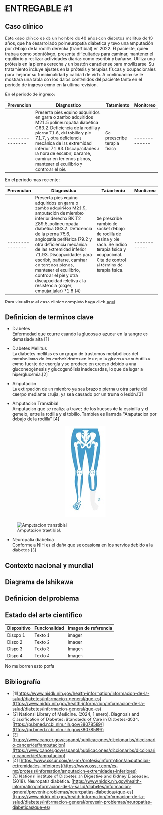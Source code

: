 # ENTREGABLE #1

## Caso clínico
Este caso clínico es de un hombre de 48 años con diabetes mellitus de 13 años, que ha desarrollado polineuropatía diabética y tuvo una amputación por debajo de la rodilla derecha (transtibial) en 2022. El paciente, quien trabaja como odontólogo, presenta dificultades para caminar, mantener el equilibrio y realizar actividades diarias como escribir y bañarse. Utiliza una prótesis en la pierna derecha y un bastón canadiense para movilizarse. Su tratamiento incluye ajustes en la prótesis y terapias físicas y ocupacionales para mejorar su funcionalidad y calidad de vida.
A continuacion se le mostrara una tabla con los datos contenidos del paciente tanto en el periodo de ingreso como en la ultima revision.

En el periodo de ingreso:

|**Prevencion**|**Diagnostico**|**Tatamiento**|**Monitoreo**|
|--------------|---------------|--------------|-------------|
|---------------|Presenta pies equino adquiridos en garra o zambo adquiridos M21.5,polineuropatía diabética G63.2. Deficiencia de la rodilla y pierna 71.6, del tobillo y pie 71.7, y otra deficiencia mecánica de las extremidad inferior 71.93. Discapacitades a la hora de escribir, bañarse, caminar en terrenos planos, mantener el equilibrio y controlar el pie.|Se preescribe terapia física|-------------|

En el periodo mas reciente:

|**Prevencion**|**Diagnostico**|**Tatamiento**|**Monitoreo**|
|--------------|---------------|--------------|-------------|
|---------------|Presenta pies equino adquiridos en garra o zambo adquiridos M21.5, amputación de miembro inferior derecho BK T2 Z89.5, polineuropatía diabética G63.2. Deficiencia de la pierna 75.6, angiopatía periférica I79.2 y otra deficiencia mecánica de las extremidad inferior 71.93. Discapacidades para escribir, bañarse, caminar en terrenos planos, mantener el equilibrio, controlar el pie y otra discapacidad reletiva a la resistencia (coger, empujar,jalar) 71.8 (4)|Se prescribe cambio de socket debajo de rodilla de resina y pie sach. Se indicó terapia física y ocupacional. Cita de control al término de terapia física.|------------|

Para visualizar el caso clinico completo haga click [aqui](https://github.com/Arbandu/Fundbio/blob/42cf946bb611a43ef3c0f3fa9eafecb7187987f6/Caso%20clinico/CASO%20PARA%20EL%20EQUIPO%2015.pdf)

## Definicion de terminos clave

- Diabetes <br>
  Enfermedad que ocurre cuando la glucosa o azucar en la sangre es demasiado alta [1]

- Diabetes Mellitus <br>
  La diabetes mellitus es un grupo de trastornos metabólicos del metabolismo de los carbohidratos en los que la glucosa se subutiliza
  como fuente de energía y se produce en exceso debido a una gluconeogénesis y glucogenólisis inadecuadas, lo que da lugar a
  hiperglucemia.[2]

- Amputación <br>
  La extirpación de un mienbro ya sea brazo o pierna u otra parte del cuerpo mediante crujia, ya sea causado por un truma o lesión.[3]

- Amputacion Transtibial <br>
  Amputacion que se realiza a travez de los huesos de la espinilla y el gemelo, entre la rodilla y el tobillo. Tambien es llamada 
  "Amputacion por debajo de la rodilla" [4]

  <p align="center">
  <img src="https://github.com/Arbandu/Fundbio/blob/84389d893b2ed38f9879a60cc5cd5103a8aa499a/Imagenes/Amputacion%20transtibial.jpg" alt="Amputacion transtibial">
</p>
<figure>
    <img src="[ruta/de/tu/imagen.png](https://github.com/Arbandu/Fundbio/blob/84389d893b2ed38f9879a60cc5cd5103a8aa499a/Imagenes/Amputacion%20transtibial.jpg)" alt="Amputacion transtibial">
    <figcaption>Amputacion trantibial.</figcaption>
</figure>


  

- Neuropatia diabetica <br>
  Conforme a NIH es el daño que se ocasiona en los nervios debido a la diabetes [5]

## Contexto nacional y mundial



## Diagrama de Ishikawa

## Definicion del problema

## Estado del arte cientifico 

| **Dispositivo** | **Funcionalidad** | **Imagen de referencia** | 
|--------------|---------------|--------------|
| Disopo 1| Texto 1 | imagen | 
| Dispo 2 | Texto 2 | imagen | 
| Dispo 3 | Texto 3 | Imagen | 
| Dispo 4 | Texto 4 | Imagen | 
No me borren esto porfa

## Bibliografía

- [1][https://www.niddk.nih.gov/health-information/informacion-de-la-salud/diabetes/informacion-general/que-es](https://www.niddk.nih.gov/health-information/informacion-de-la-salud/diabetes/informacion-general/que-es)
- [2] National Library of Medicine. (2024, 1 enero). Diagnosis and Classification of Diabetes: Standards of Care in Diabetes-2024. [https://pubmed.ncbi.nlm.nih.gov/38078589/](https://pubmed.ncbi.nlm.nih.gov/38078589/)
- [3] [https://www.cancer.gov/espanol/publicaciones/diccionarios/diccionario-cancer/def/amputacion](https://www.cancer.gov/espanol/publicaciones/diccionarios/diccionario-cancer/def/amputacion)
- [4] [https://www.ossur.com/es-mx/protesis/information/amputacion-extremidades-inferiores](https://www.ossur.com/es-mx/protesis/information/amputacion-extremidades-inferiores)
- [5] National institute of Diabetes an Digestive and Kidney Diaseases. (2018). Neuropatía diabética. [https://www.niddk.nih.gov/health-information/informacion-de-la-salud/diabetes/informacion-general/prevenir-problemas/neuropatias-diabeticas/que-es](https://www.niddk.nih.gov/health-information/informacion-de-la-salud/diabetes/informacion-general/prevenir-problemas/neuropatias-diabeticas/que-es)






